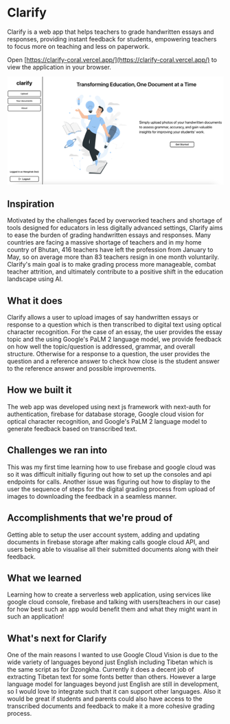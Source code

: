 # Clarify

Clarify is a web app that helps teachers to grade handwritten essays and responses, providing instant feedback for students, empowering teachers to focus more on teaching and less on paperwork.

Open [https://clarify-coral.vercel.app/](https://clarify-coral.vercel.app/) to view the application in your browser.

![Home page of Clarify](amplify/public/home.png)

## Inspiration

Motivated by the challenges faced by overworked teachers and shortage of tools designed for educators in less digitally advanced settings, Clarify aims to ease the burden of grading handwritten essays and responses. Many countries are facing a massive shortage of teachers and in my home country of Bhutan, 416 teachers have left the profession from January to May, so on average more than 83 teachers resign in one month voluntarily. Clarify's main goal is to make grading process more manageable, combat teacher attrition, and ultimately contribute to a positive shift in the education landscape using AI.

## What it does

Clarify allows a user to upload images of say handwritten essays or response to a question which is then transcribed to digital text using optical character recognition. For the case of an essay, the user provides the essay topic and the using Google's PaLM 2 language model, we provide feedback on how well the topic/question is addressed, grammar, and overall structure. Otherwise for a response to a question, the user provides the question and a reference answer to check how close is the student answer to the reference answer and possible improvements.

## How we built it

The web app was developed using next js framework with next-auth for authentication, firebase for database storage, Google cloud vision for optical character recognition, and Google's PaLM 2 language model to generate feedback based on transcribed text.

## Challenges we ran into

This was my first time learning how to use firebase and google cloud was so it was difficult initially figuring out how to set up the consoles and api endpoints for calls. Another issue was figuring out how to display to the user the sequence of steps for the digital grading process from upload of images to downloading the feedback in a seamless manner.

## Accomplishments that we're proud of

Getting able to setup the user account system, adding and updating documents in firebase storage after making calls google cloud API, and users being able to visualise all their submitted documents along with their feedback.

## What we learned

Learning how to create a serverless web application, using services like google cloud console, firebase and talking with users(teachers in our case) for how best such an app would benefit them and what they might want in such an application!

## What's next for Clarify

One of the main reasons I wanted to use Google Cloud Vision is due to the wide variety of languages beyond just English including Tibetan which is the same script as for Dzongkha. Currently it does a decent job of extracting Tibetan text for some fonts better than others. However a large language model for languages beyond just English are still in development, so I would love to integrate such that it can support other languages. Also it would be great if students and parents could also have access to the transcribed documents and feedback to make it a more cohesive grading process.
